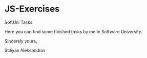 # JS-Exercises
SoftUni Tasks

Here you can find some finished tasks by me in Software University.

Sincerely yours,

Stiliyan Aleksandrov
